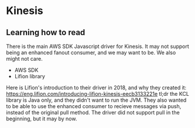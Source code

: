 # Kinesis 

## Learning how to read

There is the main AWS SDK Javascript driver for Kinesis. It may not support being an enhanced fanout consumer, and we may want to be. We also might not care.

- AWS SDK 
- Lifion library

Here is Lifion's introduction to their driver in 2018, and why they created it: https://eng.lifion.com/introducing-lifion-kinesis-eecb3133221e tl;dr the KCL library is Java only, and they didn't want to run the JVM. They also wanted to be able to use the enhanced consumer to recieve messages via push, instead of the original pull method. The driver did not support pull in the beginning, but it may by now.

